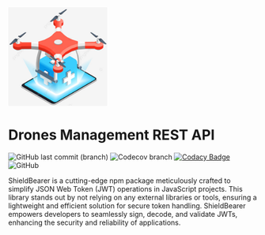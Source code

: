  <link rel="stylesheet" href="./src/main/resources/static/assets/styles.css">
 <div class="logo-container">
    <img src="./src/main/resources/static/assets/logo.png" alt="Drones" width=200px class="logo" />
  </div>

# Drones Management REST API

![GitHub last commit (branch)](https://img.shields.io/github/last-commit/exagonsoft/ShieldBearer/main?style=flat&logo=github&logoColor=red)
![Codecov branch](https://img.shields.io/codecov/c/github/exagonsoft/ShieldBearer/main?style=flat&logo=codecov&logoColor=red)
[![Codacy Badge](https://app.codacy.com/project/badge/Grade/b5fd0f45b22f4a4f9e9c69015089556c)](https://app.codacy.com/gh/exagonsoft/ShieldBearer/dashboard?utm_source=gh&utm_medium=referral&utm_content=&utm_campaign=Badge_grade)
![GitHub](https://img.shields.io/github/license/exagonsoft/ShieldBearer?style=flat&logo=Medium&logoColor=green)

ShieldBearer is a cutting-edge npm package meticulously crafted to simplify JSON Web Token (JWT) operations in JavaScript projects. This library stands out by not relying on any external libraries or tools, ensuring a lightweight and efficient solution for secure token handling. ShieldBearer empowers developers to seamlessly sign, decode, and validate JWTs, enhancing the security and reliability of applications.